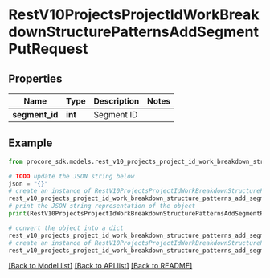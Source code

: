 # RestV10ProjectsProjectIdWorkBreakdownStructurePatternsAddSegmentPutRequest


## Properties

Name | Type | Description | Notes
------------ | ------------- | ------------- | -------------
**segment_id** | **int** | Segment ID | 

## Example

```python
from procore_sdk.models.rest_v10_projects_project_id_work_breakdown_structure_patterns_add_segment_put_request import RestV10ProjectsProjectIdWorkBreakdownStructurePatternsAddSegmentPutRequest

# TODO update the JSON string below
json = "{}"
# create an instance of RestV10ProjectsProjectIdWorkBreakdownStructurePatternsAddSegmentPutRequest from a JSON string
rest_v10_projects_project_id_work_breakdown_structure_patterns_add_segment_put_request_instance = RestV10ProjectsProjectIdWorkBreakdownStructurePatternsAddSegmentPutRequest.from_json(json)
# print the JSON string representation of the object
print(RestV10ProjectsProjectIdWorkBreakdownStructurePatternsAddSegmentPutRequest.to_json())

# convert the object into a dict
rest_v10_projects_project_id_work_breakdown_structure_patterns_add_segment_put_request_dict = rest_v10_projects_project_id_work_breakdown_structure_patterns_add_segment_put_request_instance.to_dict()
# create an instance of RestV10ProjectsProjectIdWorkBreakdownStructurePatternsAddSegmentPutRequest from a dict
rest_v10_projects_project_id_work_breakdown_structure_patterns_add_segment_put_request_from_dict = RestV10ProjectsProjectIdWorkBreakdownStructurePatternsAddSegmentPutRequest.from_dict(rest_v10_projects_project_id_work_breakdown_structure_patterns_add_segment_put_request_dict)
```
[[Back to Model list]](../README.md#documentation-for-models) [[Back to API list]](../README.md#documentation-for-api-endpoints) [[Back to README]](../README.md)


